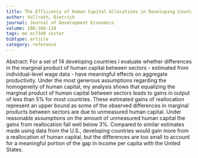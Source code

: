 ```yaml
---
title: The Efficiency of Human Capital Allocations in Developing Countries
author: Vollrath, Dietrich
journal: Journal of Development Economics
volume: 108:106-118
tags: me ec7340 sector
bibtype: article
category: reference
---
```

Abstract: For a set of 14 developing countries I evaluate whether differences in the marginal product of human capital between sectors - estimated from individual-level wage data - have meaningful effects on aggregate productivity. Under the most generous assumptions regarding the homogeneity of human capital, my analysis shows that equalizing the marginal product of human capital between sectors leads to gains in output of less than 5\% for most countries. These estimated gains of reallocation represent an upper bound as some of the observed differences in marginal products between sectors are due to unmeasured human capital. Under reasonable assumptions on the amount of unmeasured human capital the gains from reallocation fall well below 3\%. Compared to similar estimates made using data from the U.S., developing countries would gain more from a reallocation of human capital, but the differences are too small to account for a meaningful portion of the gap in income per capita with the United States.

